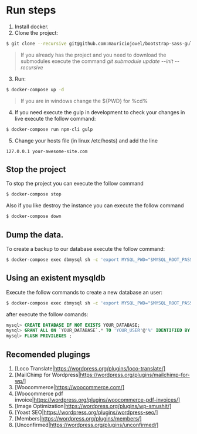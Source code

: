 # Run steps
1. Install docker.
2. Clone the project:
```bash
$ git clone --recursive git@github.com:mauriciojovel/bootstrap-sass-gulp-vanilla.git your-awesome-site
```
> If you already has the project and you need to download the submodules execute the command *git submodule update --init --recursive*
3. Run:
```bash
$ docker-compose up -d
```
> If you are in windows change the ${PWD} for %cd%
4. If you need execute the gulp in development to check your changes in live execute the follow command:
```bash
$ docker-compose run npm-cli gulp
```
5. Change your hosts file (in linux /etc/hosts) and add the line
```
127.0.0.1 your-awesome-site.com
```

## Stop the project
To stop the project you can execute the follow command
```bash
$ docker-compose stop
```
Also if you like destroy the instance you can execute the follow command
```bash
$ docker-compose down
```

## Dump the data.
To create a backup to our database execute the follow command:
```bash
$ docker-compose exec dbmysql sh -c 'export MYSQL_PWD="$MYSQL_ROOT_PASSWORD";exec mysqldump -uroot site | gzip -9 -c > /docker-entrypoint-initdb.d/database.sql.gz'
```

## Using an existent mysqldb
Execute the follow commands to create a new database an user:
```bash
$ docker-compose exec dbmysql sh -c 'export MYSQL_PWD="$MYSQL_ROOT_PASSWORD"; mysql'
```
after execute the follow comands:
```sql
mysql> CREATE DATABASE IF NOT EXISTS YOUR_DATABASE;
mysql> GRANT ALL ON `YOUR_DATABASE`.* TO 'YOUR_USER'@'%' IDENTIFIED BY 'YOUR_PASSWORD';
mysql> FLUSH PRIVILEGES ;
```

## Recomended plugings
1. [Loco Translate|https://wordpress.org/plugins/loco-translate/]
2. [MailChimp for Wordpress|https://wordpress.org/plugins/mailchimp-for-wp/]
3. [Woocommerce|https://woocommerce.com/]
4. [Woocommerce pdf invoice|https://wordpress.org/plugins/woocommerce-pdf-invoices/]
5. [Image Optimization|https://wordpress.org/plugins/wp-smushit/]
6. [Yoast SEO|https://wordpress.org/plugins/wordpress-seo/]
7. [Members|https://wordpress.org/plugins/members/]
8. [Unconfirmed|https://wordpress.org/plugins/unconfirmed/]

